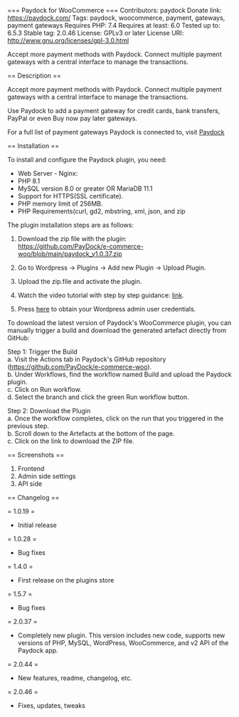 === Paydock for WooCommerce ===
Contributors: paydock
Donate link: https://paydock.com/
Tags: paydock, woocommerce, payment, gateways, payment gateways
Requires PHP: 7.4
Requires at least: 6.0
Tested up to: 6.5.3
Stable tag: 2.0.46
License: GPLv3 or later
License URI: http://www.gnu.org/licenses/gpl-3.0.html

Accept more payment methods with Paydock. Connect multiple payment gateways with a central interface to manage the transactions.

== Description ==

Accept more payment methods with Paydock. Connect multiple payment gateways with a central interface to manage the transactions.

Use Paydock to add a payment gateway for credit cards, bank transfers, PayPal or even Buy now pay later gateways.

For a full list of payment gateways Paydock is connected to, visit [Paydock](https://paydock.com/features/api/ "PayDock gateways")

== Installation ==

To install and configure the Paydock plugin, you need:

* Web Server - Nginx:
* PHP 8.1
* MySQL version 8.0 or greater OR MariaDB 11.1 
* Support for HTTPS(SSL certificate).
* PHP memory limit of 256MB.
* PHP Requirements(curl, gd2, mbstring, xml, json, and zip

The plugin installation steps are as follows:

1. Download the zip file with the plugin:  
https://github.com/PayDock/e-commerce-woo/blob/main/paydock_v1.0.37.zip

2. Go to Wordpress -> Plugins -> Add new Plugin -> Upload Plugin.

3. Upload the zip.file and activate the plugin.

4. Watch the video tutorial with step by step guidance: [link](https://www.loom.com/share/e3baad357d4444c6967ef4b96377784b?sid=4f21b0af-43f2-4081-9ce7-76bf946fa535).

5. Press [here](https://jetsoftpro.atlassian.net/wiki/spaces/Paydoc/pages/2607448306/Installing+plugin+the+first+time) to obtain your Wordpress admin user credentials.

To download the latest version of Paydock's WooCommerce plugin, you can manually trigger a build and download the generated artefact directly from GitHub:

Step 1: Trigger the Build  
a. Visit the Actions tab in Paydock's GitHub repository (https://github.com/PayDock/e-commerce-woo).  
b. Under Workflows, find the workflow named Build and upload the Paydock plugin.  
c. Click on Run workflow.  
d. Select the branch and click the green Run workflow button.  

Step 2: Download the Plugin  
a. Once the workflow completes, click on the run that you triggered in the previous step.  
b. Scroll down to the Artefacts at the bottom of the page.  
c. Click on the link to download the ZIP file.  

== Screenshots ==

1. Frontend
2. Admin side settings
3. API side

== Changelog ==

= 1.0.19 =
* Initial release

= 1.0.28 =
* Bug fixes

= 1.4.0 =
* First release on the plugins store

= 1.5.7 =
* Bug fixes

= 2.0.37 =
* Completely new plugin. This version includes new code, supports new versions of PHP, MySQL, WordPress, WooCommerce, and v2 API of the Paydock app.

= 2.0.44 =
* New features, readme, changelog, etc.

= 2.0.46 =
* Fixes, updates, tweaks
